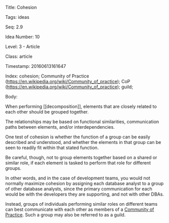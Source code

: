 Title:  Cohesion

Tags:   ideas

Seq:    2.9

Idea Number: 10

Level:  3 - Article

Class:  article

Timestamp: 20160613161647

Index:  cohesion; Community of Practice (https://en.wikipedia.org/wiki/Community_of_practice); CoP (https://en.wikipedia.org/wiki/Community_of_practice); guild; 

Body:

When performing [[decomposition]], elements that are closely related to each other should be grouped together.

The relationships may be based on functional similarities, communication paths between elements, and/or interdependencies.

One test of cohesion is whether the function of a group can be easily described and understood, and whether the elements in that group can be seen to readily fit within that stated function.

Be careful, though, not to group elements together based on a shared or similar role, if each element is tasked to perform that role for different groups.

In other words, and in the case of development teams, you would not normally maximize cohesion by assigning each database analyst to a group of other database analysts, since the primary communication for each would be with the developers they are supporting, and not with other DBAs.

Instead, groups of individuals performing similar roles on different teams can best communicate with each other as members of a <a href="https://en.wikipedia.org/wiki/Community_of_practice" class="reflink" target="ref">Community of Practice</a>. Such a group may also be referred to as a guild.

